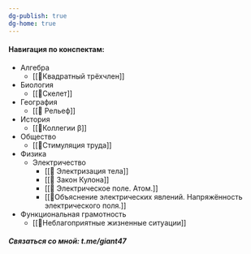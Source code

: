 ```yaml
---
dg-publish: true
dg-home: true
---
```

#### Навигация по конспектам:
- Алгебра
	- [[📒Квадратный трёхчлен]]
- Биология
	- [[📒Скелет]]
- География
	- [[📒 Рельеф]]
- История
	- [[📒Коллегии β]]
- Общество
	- [[📒Стимуляция труда]]
- Физика
	- Электричество
		- [[📒 Электризация тела]]
		- [[📒 Закон Кулона]]
		- [[📒 Электрическое поле. Атом.]]
		- [[📒Объяснение электрических явлений. Напряжённость электрического поля.]]
- Функциональная грамотность
	- [[📒Неблагоприятные жизненные ситуации]]

##### Связаться со мной: t.me/giant47